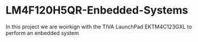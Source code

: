 # LM4F120H5QR-Enbedded-Systems
In this project we are woirkign with the TIVA LaunchPad EKTM4C123GXL to perform an enbedded system
